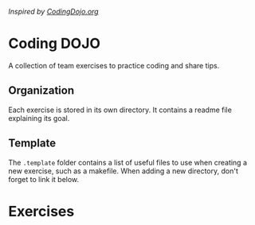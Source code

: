 _Inspired by [CodingDojo.org](https://codingdojo.org/)_

# Coding DOJO
A collection of team exercises to practice coding and share tips.

## Organization
Each exercise is stored in its own directory. It contains a readme file explaining its goal.

## Template
The `.template` folder contains a list of useful files to use when creating a new exercise, such as a makefile.
When adding a new directory, don't forget to link it below.

# Exercises